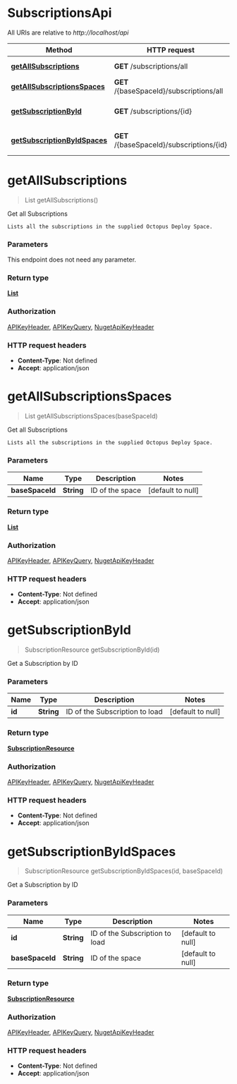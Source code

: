 # SubscriptionsApi

All URIs are relative to *http://localhost/api*

Method | HTTP request | Description
------------- | ------------- | -------------
[**getAllSubscriptions**](SubscriptionsApi.md#getAllSubscriptions) | **GET** /subscriptions/all | Get all Subscriptions
[**getAllSubscriptionsSpaces**](SubscriptionsApi.md#getAllSubscriptionsSpaces) | **GET** /{baseSpaceId}/subscriptions/all | Get all Subscriptions
[**getSubscriptionById**](SubscriptionsApi.md#getSubscriptionById) | **GET** /subscriptions/{id} | Get a Subscription by ID
[**getSubscriptionByIdSpaces**](SubscriptionsApi.md#getSubscriptionByIdSpaces) | **GET** /{baseSpaceId}/subscriptions/{id} | Get a Subscription by ID


<a name="getAllSubscriptions"></a>
# **getAllSubscriptions**
> List getAllSubscriptions()

Get all Subscriptions

    Lists all the subscriptions in the supplied Octopus Deploy Space.

### Parameters
This endpoint does not need any parameter.

### Return type

[**List**](../model/SubscriptionResource.md)

### Authorization

[APIKeyHeader](../README.md#APIKeyHeader), [APIKeyQuery](../README.md#APIKeyQuery), [NugetApiKeyHeader](../README.md#NugetApiKeyHeader)

### HTTP request headers

- **Content-Type**: Not defined
- **Accept**: application/json

<a name="getAllSubscriptionsSpaces"></a>
# **getAllSubscriptionsSpaces**
> List getAllSubscriptionsSpaces(baseSpaceId)

Get all Subscriptions

    Lists all the subscriptions in the supplied Octopus Deploy Space.

### Parameters

Name | Type | Description  | Notes
------------- | ------------- | ------------- | -------------
 **baseSpaceId** | **String**| ID of the space | [default to null]

### Return type

[**List**](../model/SubscriptionResource.md)

### Authorization

[APIKeyHeader](../README.md#APIKeyHeader), [APIKeyQuery](../README.md#APIKeyQuery), [NugetApiKeyHeader](../README.md#NugetApiKeyHeader)

### HTTP request headers

- **Content-Type**: Not defined
- **Accept**: application/json

<a name="getSubscriptionById"></a>
# **getSubscriptionById**
> SubscriptionResource getSubscriptionById(id)

Get a Subscription by ID

### Parameters

Name | Type | Description  | Notes
------------- | ------------- | ------------- | -------------
 **id** | **String**| ID of the Subscription to load | [default to null]

### Return type

[**SubscriptionResource**](../model/SubscriptionResource.md)

### Authorization

[APIKeyHeader](../README.md#APIKeyHeader), [APIKeyQuery](../README.md#APIKeyQuery), [NugetApiKeyHeader](../README.md#NugetApiKeyHeader)

### HTTP request headers

- **Content-Type**: Not defined
- **Accept**: application/json

<a name="getSubscriptionByIdSpaces"></a>
# **getSubscriptionByIdSpaces**
> SubscriptionResource getSubscriptionByIdSpaces(id, baseSpaceId)

Get a Subscription by ID

### Parameters

Name | Type | Description  | Notes
------------- | ------------- | ------------- | -------------
 **id** | **String**| ID of the Subscription to load | [default to null]
 **baseSpaceId** | **String**| ID of the space | [default to null]

### Return type

[**SubscriptionResource**](../model/SubscriptionResource.md)

### Authorization

[APIKeyHeader](../README.md#APIKeyHeader), [APIKeyQuery](../README.md#APIKeyQuery), [NugetApiKeyHeader](../README.md#NugetApiKeyHeader)

### HTTP request headers

- **Content-Type**: Not defined
- **Accept**: application/json

